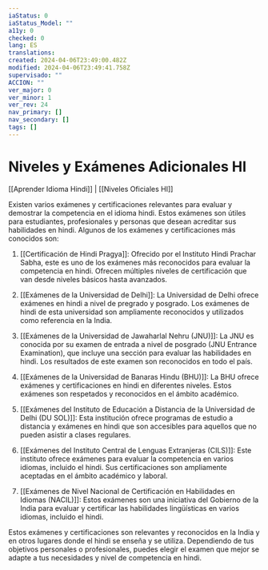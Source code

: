 ```yaml
---
iaStatus: 0
iaStatus_Model: ""
a11y: 0
checked: 0
lang: ES
translations: 
created: 2024-04-06T23:49:00.482Z
modified: 2024-04-06T23:49:41.758Z
supervisado: ""
ACCION: ""
ver_major: 0
ver_minor: 1
ver_rev: 24
nav_primary: []
nav_secondary: []
tags: []
---
```

# Niveles y Exámenes Adicionales HI

[[Aprender Idioma Hindi]] | [[Niveles Oficiales HI]]

Existen varios exámenes y certificaciones relevantes para evaluar y demostrar la competencia en el idioma hindi. Estos exámenes son útiles para estudiantes, profesionales y personas que desean acreditar sus habilidades en hindi. Algunos de los exámenes y certificaciones más conocidos son:

1. [[Certificación de Hindi Pragya]]: Ofrecido por el Instituto Hindi Prachar Sabha, este es uno de los exámenes más reconocidos para evaluar la competencia en hindi. Ofrecen múltiples niveles de certificación que van desde niveles básicos hasta avanzados.
    
2. [[Exámenes de la Universidad de Delhi]]: La Universidad de Delhi ofrece exámenes en hindi a nivel de pregrado y posgrado. Los exámenes de hindi de esta universidad son ampliamente reconocidos y utilizados como referencia en la India.
    
3. [[Exámenes de la Universidad de Jawaharlal Nehru (JNU)]]: La JNU es conocida por su examen de entrada a nivel de posgrado (JNU Entrance Examination), que incluye una sección para evaluar las habilidades en hindi. Los resultados de este examen son reconocidos en todo el país.
    
4. [[Exámenes de la Universidad de Banaras Hindu (BHU)]]: La BHU ofrece exámenes y certificaciones en hindi en diferentes niveles. Estos exámenes son respetados y reconocidos en el ámbito académico.
    
5. [[Exámenes del Instituto de Educación a Distancia de la Universidad de Delhi (DU SOL)]]: Esta institución ofrece programas de estudio a distancia y exámenes en hindi que son accesibles para aquellos que no pueden asistir a clases regulares.
    
6. [[Exámenes del Instituto Central de Lenguas Extranjeras (CILS)]]: Este instituto ofrece exámenes para evaluar la competencia en varios idiomas, incluido el hindi. Sus certificaciones son ampliamente aceptadas en el ámbito académico y laboral.
    
7. [[Exámenes de Nivel Nacional de Certificación en Habilidades en Idiomas (NACIL)]]: Estos exámenes son una iniciativa del Gobierno de la India para evaluar y certificar las habilidades lingüísticas en varios idiomas, incluido el hindi.
    
Estos exámenes y certificaciones son relevantes y reconocidos en la India y en otros lugares donde el hindi se enseña y se utiliza. Dependiendo de tus objetivos personales o profesionales, puedes elegir el examen que mejor se adapte a tus necesidades y nivel de competencia en hindi.